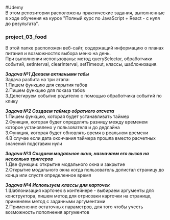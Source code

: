 #Udemy  
В этом репозитории расположены практические задания, выполненные в ходе обучения на курсе "Полный курс по JavaScript + React - с нуля до результата".
### project_03_food
В этой папке расположен веб-сайт, содержащий информацию о планах питания и возможностях выбора меню на день.  
При выполнении использованы: метод querySelector, обработчики событий, setInterval, clearInterval, setTimeout, классы, шаблонизация.

***Задача №1 Делаем активными табы***  
Задача разбита на три этапа:  
1.Пишем функцию для скрытия табов  
2.Пишем функцию для показа табов  
3.Делегируем событие родителю с помощью обработчика событий по клику  

***Задача №2 Создаем таймер обратного отсчета***  
1.Пишем функцию, которая будет устанавливать таймер  
2.Функция, которая будет определять разницу между временем которое установлено у пользователя и до дедлайна  
3.Функция, которая будет обновлять время в реальном времени  
4.В случае если дата окончания таймера прошла вместо расчетных значений подставим нули  

***Задача №3 Создаем модальное окно, назначаем его вызов на несколько триггеров***  
1.Две функции: открытие модального окна и закрытие  
2.Открытие модального окна когда пользователь долистал страницу до конца или спустя определенное время   

***Задача №4 Используем классы для карточек***  
1.Шаблонизация карточек в контейнере - выбираем аргументы для конструктора, пишем метод для отрисовки карточки на странице, применяем метод с заданными аргументами  
2.Применение остаточных параметров, для того чтобы учесть возможность пополнения аргументов  